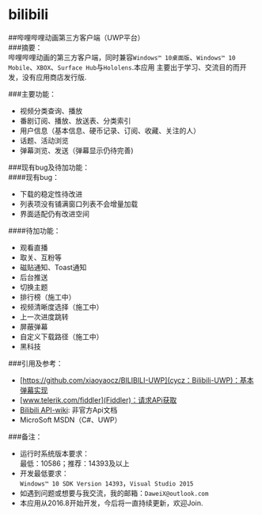 # bilibili
##哔哩哔哩动画第三方客户端（UWP平台）  
###摘要：  
哔哩哔哩动画的第三方客户端，同时兼容`Windows™ 10桌面版`、`Windows™ 10 Mobile`、`XBOX`、`Surface Hub`与`Hololens`.本应用
主要出于学习、交流目的而开发，没有应用商店发行版.  

###主要功能：  
* 视频分类查询、播放  
* 番剧订阅、播放、放送表、分类索引  
* 用户信息（基本信息、硬币记录、订阅、收藏、关注的人）  
* 话题、活动浏览  
* 弹幕浏览、发送（弹幕显示仍待完善)  
  
###现有bug及待加功能：  
####现有bug：  
* 下载的稳定性待改进  
* 列表项没有铺满窗口列表不会增量加载  
* 界面适配仍有改进空间  
  
####待加功能：  
* 观看直播  
* 取关、互粉等  
* 磁贴通知、Toast通知  
* 后台推送  
* 切换主题  
* 排行榜（施工中）  
* 视频清晰度选择（施工中）  
* 上一次进度跳转  
* 屏蔽弹幕  
* 自定义下载路径（施工中）  
* 黑科技  
  
###引用及参考：  
* [https://github.com/xiaoyaocz/BILIBILI-UWP](cycz：Bilibili-UWP)：基本弹幕实现  
* [www.telerik.com/fiddler](Fiddler)：请求APi获取  
* [Bilibili API-wiki](https://github.com/Qixingchen/MD-BiliBili/wiki/API:-%E6%A6%82%E8%A7%88): 非官方Api文档  
* MicroSoft MSDN（C#、UWP）  


  
###备注：  
* 运行时系统版本要求：  
  最低：10586；推荐：14393及以上  
* 开发最低要求：  
`Windows™ 10 SDK Version 14393`，`Visual Studio 2015`
* 如遇到问题或想要与我交流，我的邮箱：`DaweiX@outlook.com`
* 本应用从2016.8开始开发，今后将一直持续更新，欢迎Join.
